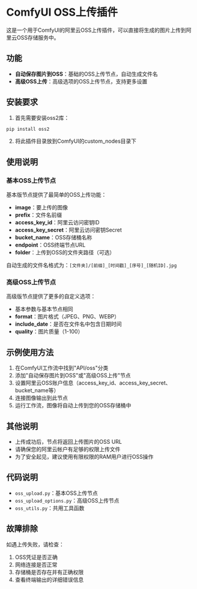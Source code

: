 # ComfyUI OSS上传插件

这是一个用于ComfyUI的阿里云OSS上传插件，可以直接将生成的图片上传到阿里云OSS存储服务中。

## 功能

- **自动保存图片到OSS**：基础的OSS上传节点，自动生成文件名
- **高级OSS上传**：高级选项的OSS上传节点，支持更多设置

## 安装要求

1. 首先需要安装oss2库：

```bash
pip install oss2
```

2. 将此插件目录放到ComfyUI的custom_nodes目录下

## 使用说明

### 基本OSS上传节点

基本版节点提供了最简单的OSS上传功能：

- **image**：要上传的图像
- **prefix**：文件名前缀
- **access_key_id**：阿里云访问密钥ID
- **access_key_secret**：阿里云访问密钥Secret
- **bucket_name**：OSS存储桶名称
- **endpoint**：OSS终端节点URL
- **folder**：上传到OSS的文件夹路径（可选）

自动生成的文件名格式为：`[文件夹]/[前缀]_[时间戳]_[序号]_[随机ID].jpg`

### 高级OSS上传节点

高级版节点提供了更多的自定义选项：

- 基本参数与基本节点相同
- **format**：图片格式（JPEG、PNG、WEBP）
- **include_date**：是否在文件名中包含日期时间
- **quality**：图片质量（1-100）

## 示例使用方法

1. 在ComfyUI工作流中找到"API/oss"分类
2. 添加"自动保存图片到OSS"或"高级OSS上传"节点
3. 设置阿里云OSS账户信息（access_key_id、access_key_secret、bucket_name等）
4. 连接图像输出到此节点
5. 运行工作流，图像将自动上传到您的OSS存储桶中

## 其他说明

- 上传成功后，节点将返回上传图片的OSS URL
- 请确保您的阿里云帐户有足够的权限上传文件
- 为了安全起见，建议使用有限权限的RAM用户进行OSS操作

## 代码说明

- `oss_upload.py`：基本OSS上传节点
- `oss_upload_options.py`：高级OSS上传节点 
- `oss_utils.py`：共用工具函数

## 故障排除

如遇上传失败，请检查：

1. OSS凭证是否正确
2. 网络连接是否正常
3. 存储桶是否存在并有正确权限
4. 查看终端输出的详细错误信息 